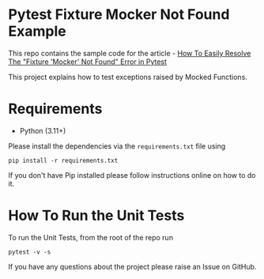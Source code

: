 # Pytest Fixture Mocker Not Found Example

This repo contains the sample code for the article - [How To Easily Resolve The "Fixture 'Mocker' Not Found" Error in Pytest](https://pytest-with-eric.com/introduction/fixture-mocker-not-found/) 

This project explains how to test exceptions raised by Mocked Functions.

# Requirements
* Python (3.11+)

Please install the dependencies via the `requirements.txt` file using 
```commandline
pip install -r requirements.txt
```
If you don't have Pip installed please follow instructions online on how to do it.

# How To Run the Unit Tests
To run the Unit Tests, from the root of the repo run
```commandline
pytest -v -s
```

If you have any questions about the project please raise an Issue on GitHub. 
